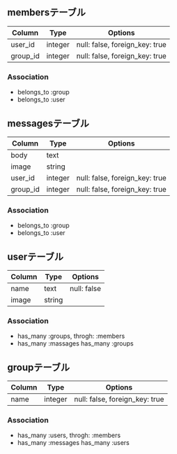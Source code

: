 ## membersテーブル

|Column|Type|Options|
|------|----|-------|
|user_id|integer|null: false, foreign_key: true|
|group_id|integer|null: false, foreign_key: true|

### Association
- belongs_to :group
- belongs_to :user

## messagesテーブル

|Column|Type|Options|
|------|----|-------|
|body|text|
|image|string|
|user_id|integer|null: false, foreign_key: true|
|group_id|integer|null: false, foreign_key: true|

### Association
- belongs_to :group
- belongs_to :user

## userテーブル

|Column|Type|Options|
|------|----|-------|
|name|text|null: false|
|image|string|

### Association
- has_many :groups, throgh: :members
- has_many :massages
  has_many :groups

## groupテーブル

|Column|Type|Options|
|------|----|-------|
|name|integer|null: false, foreign_key: true|


### Association
- has_many :users, throgh: :members
- has_many :messages
  has_many :users